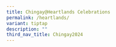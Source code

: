 ```yaml
---
title: Chingay@Heartlands Celebrations
permalink: /heartlands/
variant: tiptap
description: ""
third_nav_title: Chingay2024
---
```

